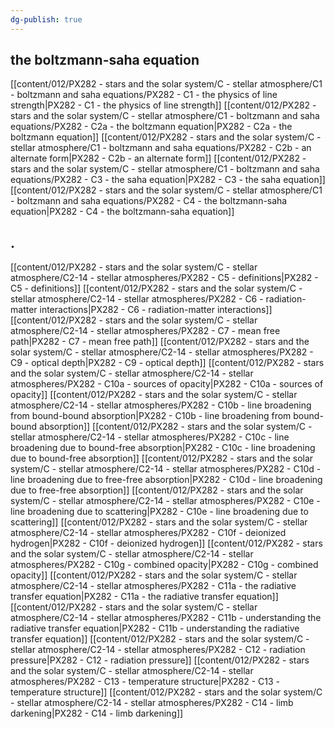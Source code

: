 ```yaml
---
dg-publish: true
---
```


## the boltzmann-saha equation
[[content/012/PX282 - stars and the solar system/C - stellar atmosphere/C1 - boltzmann and saha equations/PX282 - C1 - the physics of line strength\|PX282 - C1 - the physics of line strength]]
[[content/012/PX282 - stars and the solar system/C - stellar atmosphere/C1 - boltzmann and saha equations/PX282 - C2a - the boltzmann equation\|PX282 - C2a - the boltzmann equation]]
[[content/012/PX282 - stars and the solar system/C - stellar atmosphere/C1 - boltzmann and saha equations/PX282 - C2b - an alternate form\|PX282 - C2b - an alternate form]]
[[content/012/PX282 - stars and the solar system/C - stellar atmosphere/C1 - boltzmann and saha equations/PX282 - C3 - the saha equation\|PX282 - C3 - the saha equation]]
[[content/012/PX282 - stars and the solar system/C - stellar atmosphere/C1 - boltzmann and saha equations/PX282 - C4 - the boltzmann-saha equation\|PX282 - C4 - the boltzmann-saha equation]]
## .
[[content/012/PX282 - stars and the solar system/C - stellar atmosphere/C2-14 - stellar atmospheres/PX282 - C5 - definitions\|PX282 - C5 - definitions]]
[[content/012/PX282 - stars and the solar system/C - stellar atmosphere/C2-14 - stellar atmospheres/PX282 - C6 - radiation-matter interactions\|PX282 - C6 - radiation-matter interactions]]
[[content/012/PX282 - stars and the solar system/C - stellar atmosphere/C2-14 - stellar atmospheres/PX282 - C7 - mean free path\|PX282 - C7 - mean free path]]
[[content/012/PX282 - stars and the solar system/C - stellar atmosphere/C2-14 - stellar atmospheres/PX282 - C9 - optical depth\|PX282 - C9 - optical depth]]
[[content/012/PX282 - stars and the solar system/C - stellar atmosphere/C2-14 - stellar atmospheres/PX282 - C10a - sources of opacity\|PX282 - C10a - sources of opacity]]
[[content/012/PX282 - stars and the solar system/C - stellar atmosphere/C2-14 - stellar atmospheres/PX282 - C10b - line broadening from bound-bound absorption\|PX282 - C10b - line broadening from bound-bound absorption]]
[[content/012/PX282 - stars and the solar system/C - stellar atmosphere/C2-14 - stellar atmospheres/PX282 - C10c - line broadening due to bound-free absorption\|PX282 - C10c - line broadening due to bound-free absorption]]
[[content/012/PX282 - stars and the solar system/C - stellar atmosphere/C2-14 - stellar atmospheres/PX282 - C10d - line broadening due to free-free absorption\|PX282 - C10d - line broadening due to free-free absorption]]
[[content/012/PX282 - stars and the solar system/C - stellar atmosphere/C2-14 - stellar atmospheres/PX282 - C10e - line broadening due to scattering\|PX282 - C10e - line broadening due to scattering]]
[[content/012/PX282 - stars and the solar system/C - stellar atmosphere/C2-14 - stellar atmospheres/PX282 - C10f - deionized hydrogen\|PX282 - C10f - deionized hydrogen]]
[[content/012/PX282 - stars and the solar system/C - stellar atmosphere/C2-14 - stellar atmospheres/PX282 - C10g - combined opacity\|PX282 - C10g - combined opacity]]
[[content/012/PX282 - stars and the solar system/C - stellar atmosphere/C2-14 - stellar atmospheres/PX282 - C11a - the radiative transfer equation\|PX282 - C11a - the radiative transfer equation]]
[[content/012/PX282 - stars and the solar system/C - stellar atmosphere/C2-14 - stellar atmospheres/PX282 - C11b - understanding the radiative transfer equation\|PX282 - C11b - understanding the radiative transfer equation]]
[[content/012/PX282 - stars and the solar system/C - stellar atmosphere/C2-14 - stellar atmospheres/PX282 - C12 - radiation pressure\|PX282 - C12 - radiation pressure]]
[[content/012/PX282 - stars and the solar system/C - stellar atmosphere/C2-14 - stellar atmospheres/PX282 - C13 - temperature structure\|PX282 - C13 - temperature structure]]
[[content/012/PX282 - stars and the solar system/C - stellar atmosphere/C2-14 - stellar atmospheres/PX282 - C14 - limb darkening\|PX282 - C14 - limb darkening]]

